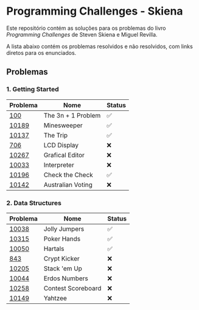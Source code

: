 # Programming Challenges - Skiena

Este repositório contém as soluções para os problemas do livro *Programming Challenges* de Steven Skiena e Miguel Revilla.

A lista abaixo contém os problemas resolvidos e não resolvidos, com links diretos para os enunciados.

## Problemas

### 1. Getting Started

| Problema | Nome | Status |
| --- | --- | --- |
| [100](https://vjudge.net/problem/UVA-100) | The 3n + 1 Problem | ✅ |
| [10189](https://vjudge.net/problem/UVA-10189) | Minesweeper | ✅ |
| [10137](https://vjudge.net/problem/UVA-10137) | The Trip | ✅ |
| [706](https://vjudge.net/problem/UVA-706) | LCD Display | ❌ |
| [10267](https://vjudge.net/problem/UVA-10267) | Grafical Editor | ❌ |
| [10033](https://vjudge.net/problem/UVA-10033) | Interpreter | ❌ |
| [10196](https://vjudge.net/problem/UVA-10196) | Check the Check | ✅ |
| [10142](https://vjudge.net/problem/UVA-10142) | Australian Voting | ❌ |

### 2. Data Structures

| Problema | Nome | Status |
| --- | --- | --- |
| [10038](https://vjudge.net/problem/UVA-10038) | Jolly Jumpers | ✅ |
| [10315](https://vjudge.net/problem/UVA-10315) | Poker Hands | ✅ |
| [10050](https://vjudge.net/problem/UVA-10050) | Hartals | ✅ |
| [843](https://vjudge.net/problem/UVA-843) | Crypt Kicker | ❌ |
| [10205](https://vjudge.net/problem/UVA-10205) | Stack 'em Up | ❌ |
| [10044](https://vjudge.net/problem/UVA-10044) | Erdos Numbers | ❌ |
| [10258](https://vjudge.net/problem/UVA-10258) | Contest Scoreboard | ❌ |
| [10149](https://vjudge.net/problem/UVA-10149) | Yahtzee | ❌ |